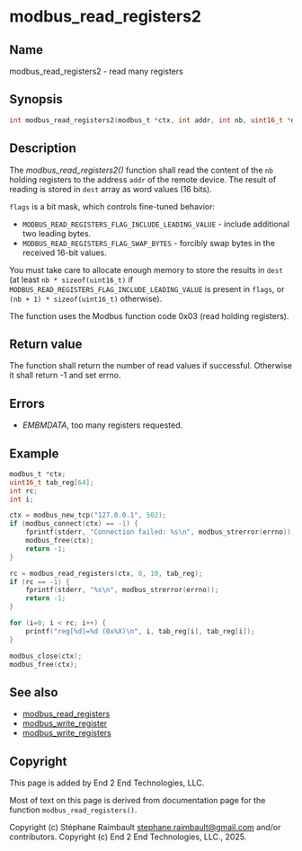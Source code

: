 # modbus_read_registers2

## Name

modbus_read_registers2 - read many registers

## Synopsis

```c
int modbus_read_registers2(modbus_t *ctx, int addr, int nb, uint16_t *dest, int flags);
```

## Description

The *modbus_read_registers2()* function shall read the content of the `nb`
holding registers to the address `addr` of the remote device. The result of
reading is stored in `dest` array as word values (16 bits).

`flags` is a bit mask, which controls fine-tuned behavior:

- `MODBUS_READ_REGISTERS_FLAG_INCLUDE_LEADING_VALUE` - include additional two leading bytes.
- `MODBUS_READ_REGISTERS_FLAG_SWAP_BYTES` - forcibly swap bytes in the received 16-bit values.

You must take care to allocate enough memory to store the results in `dest`
(at least `nb * sizeof(uint16_t)` if `MODBUS_READ_REGISTERS_FLAG_INCLUDE_LEADING_VALUE`
is present in `flags`, or `(nb + 1) * sizeof(uint16_t)` otherwise).

The function uses the Modbus function code 0x03 (read holding registers).

## Return value

The function shall return the number of read values
if successful. Otherwise it shall return -1 and set errno.

## Errors

- *EMBMDATA*, too many registers requested.

## Example

```c
modbus_t *ctx;
uint16_t tab_reg[64];
int rc;
int i;

ctx = modbus_new_tcp("127.0.0.1", 502);
if (modbus_connect(ctx) == -1) {
    fprintf(stderr, "Connection failed: %s\n", modbus_strerror(errno));
    modbus_free(ctx);
    return -1;
}

rc = modbus_read_registers(ctx, 0, 10, tab_reg);
if (rc == -1) {
    fprintf(stderr, "%s\n", modbus_strerror(errno));
    return -1;
}

for (i=0; i < rc; i++) {
    printf("reg[%d]=%d (0x%X)\n", i, tab_reg[i], tab_reg[i]);
}

modbus_close(ctx);
modbus_free(ctx);
```

## See also

- [modbus_read_registers](modbus_read_registers.md)
- [modbus_write_register](modbus_write_register.md)
- [modbus_write_registers](modbus_write_registers.md)

## Copyright

This page is added by End 2 End Technologies, LLC.

Most of text on this page is derived from documentation page for the function `modbus_read_registers()`.

Copyright (c) Stéphane Raimbault <stephane.raimbault@gmail.com> and/or contributors.
Copyright (c) End 2 End Technologies, LLC., 2025.
